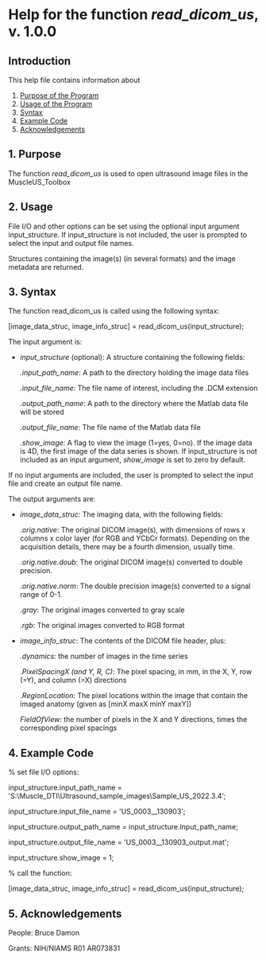 # Help for the function <i>read_dicom_us</i>, v. 1.0.0

## Introduction

This help file contains information about
1) [Purpose of the Program](https://github.com/bdamon/MuscleUS_Toolbox/blob/master/Help/Help-for-read_dicom_us.md#1-purpose)
2) [Usage of the Program](https://github.com/bdamon/MuscleUS_Toolbox/blob/master/Help/Help-for-read_dicom_us.md#2-usage)
3) [Syntax](https://github.com/bdamon/MuscleUS_Toolbox/blob/master/Help/Help-for-read_dicom_us.md#3-Syntax)
5) [Example Code](https://github.com/bdamon/MuscleUS_Toolbox/blob/master/Help/Help-for-read_dicom_us.md#4-Example-Code)
6) [Acknowledgements](https://github.com/bdamon/MuscleUS_Toolbox/blob/master/Help/Help-for-read_dicom_us.md#5-Acknowledgements)


## 1. Purpose

The function <i>read_dicom_us</i> is used to open ultrasound image files in the MuscleUS_Toolbox


## 2. Usage
File I/O and other options can be set using the optional input argument input_structure.  If input_structure is not included, the user is prompted to select the input and output file names.

Structures containing the image(s) (in several formats) and the image metadata are returned.

## 3. Syntax
The function read_dicom_us is called using the following syntax:

[image_data_struc, image_info_struc] = read_dicom_us(input_structure);

The input argument is:
* <i>input_structure</i> (optional): A structure containing the following fields:

    <i>.input_path_name</i>: A path to the directory holding the image data files

    <i>.input_file_name</i>: The file name of interest, including the .DCM extension

    <i>.output_path_name</i>: A path to the directory where the Matlab data file will be stored

    <i>.output_file_name</i>: The file name of the Matlab data file
  
    <i>.show_image</i>: A flag to view the image (1=yes, 0=no). If the image data is 4D, the first image of the data series is shown. If input_structure is not included as an input argument, <i>show_image</i> is set to zero by default. 

If no input arguments are included, the user is prompted to select the input file and create an output file name.

The output arguments are:

* <i>image_data_struc</i>: The imaging data, with the following fields:
   
    <i>.orig.native</i>: The original DICOM image(s), with dimensions of rows x columns x color layer (for RGB and YCbCr formats). Depending on the acquisition details, there may be a fourth dimension, usually time.
  
    <i>.orig.native.doub</i>: The original DICOM image(s) converted to double precision.
  
    <i>.orig.native.norm</i>: The double precision image(s) converted to a signal range of 0-1.

    <i>.gray</i>: The original images converted to gray scale
  
    <i>.rgb</i>: The original images converted to RGB format
    
* <i>image_info_struc</i>: The contents of the DICOM file header, plus:
   
    <i>.dynamics</i>: the number of images in the time series
  
    <i>.PixelSpacingX (and Y, R, C)</i>: The pixel spacing, in mm, in the X, Y, row (=Y), and column (=X) directions
    
    <i>.RegionLocation</i>: The pixel locations within the image that contain the imaged anatomy (given as [minX maxX minY maxY])

    <i>FieldOfView</i>: the number of pixels in the X and Y directions, times the corresponding pixel spacings
  
## 4. Example Code

% set file I/O options:

input_structure.input_path_name = 'S:\Muscle_DTI\Ultrasound_sample_images\Sample_US_2022.3.4';

input_structure.input_file_name = 'US_0003__130903';

input_structure.output_path_name = input_structure.input_path_name;

input_structure.output_file_name =  'US_0003__130903_output.mat';

input_structure.show_image = 1;

% call the function:

[image_data_struc, image_info_struc] = read_dicom_us(input_structure);

## 5. Acknowledgements
People: Bruce Damon

Grants: NIH/NIAMS R01 AR073831

